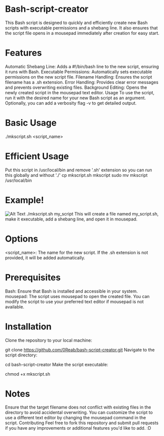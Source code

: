 # Bash-script-creator
This Bash script is designed to quickly and efficiently create new Bash scripts with executable permissions and a shebang line. It also ensures that the script file opens in a mousepad immediately after creation for easy start.

# Features
Automatic Shebang Line: Adds a #!/bin/bash line to the new script, ensuring it runs with Bash.
Executable Permissions: Automatically sets executable permissions on the new script file.
Filename Handling: Ensures the script filename has a .sh extension.
Error Handling: Provides clear error messages and prevents overwriting existing files.
Background Editing: Opens the newly created script in the mousepad text editor.
Usage
To use the script, run it with the desired name for your new Bash script as an argument. Optionally, you can add a verbosity flag -v to get detailed output.

# Basic Usage

./mkscript.sh <script_name>

# Efficient Usage

Put this script in /usr/local/bin and remove '.sh' extension so you can run this globally and without './'
cp mkscript.sh mkscript
sudo mv mkscript /usr/local/bin

# Example!
![Alt Text](https://media4.giphy.com/media/v1.Y2lkPTc5MGI3NjExbGtmNnA1bjJwamxvbTk4NnBsY25qeHh2b2c5NGNxNzNsZGZmOWw3biZlcD12MV9pbnRlcm5hbF9naWZfYnlfaWQmY3Q9Zw/bvkTppcJO3mf7uw1qu/giphy.gif)
./mkscript.sh my_script
This will create a file named my_script.sh, make it executable, add a shebang line, and open it in mousepad.

# Options
<script_name>: The name for the new script. If the .sh extension is not provided, it will be added automatically.

# Prerequisites
Bash: Ensure that Bash is installed and accessible in your system.
mousepad: The script uses mousepad to open the created file. You can modify the script to use your preferred text editor if mousepad is not available.

# Installation
Clone the repository to your local machine:

git clone https://github.com/0Reab/bash-script-creator.git
Navigate to the script directory:

cd bash-script-creator
Make the script executable:

chmod +x mkscript.sh

# Notes
Ensure that the target filename does not conflict with existing files in the directory to avoid accidental overwriting.
You can customize the script to use a different text editor by changing the mousepad command in the script.
Contributing
Feel free to fork this repository and submit pull requests if you have any improvements or additional features you'd like to add. :D
